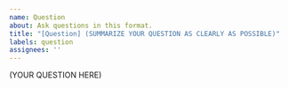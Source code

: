 ```yaml
---
name: Question
about: Ask questions in this format.
title: "[Question] (SUMMARIZE YOUR QUESTION AS CLEARLY AS POSSIBLE)"
labels: question
assignees: ''
---
```

<!---

When you're asking a question, please make sure:

- [ ] You clarify your questions as clear as possible.  If possible, please make it a yes/no question.  If possible, please summarize your question in one sentence at the beginning of an issue.

- If you're asking a question on concepts:
    + [ ] You read the corresponding sections of the slide.
    + [ ] You searched for the concepts using search engines and Wikipedia.

- If you're asking a question on Rust programming:
    + [ ] You searched for error messages or any relevant logs using search engines.
    + [ ] Your problem is reproducible in the provided server.  Please describe how others can reproduce your problem.
    + [ ] You paste code, if any, in text with [syntax hightlight](https://docs.github.com/en/github/writing-on-github/creating-and-highlighting-code-blocks).  No images.
    + [ ] You paste code, if any, that is minimized as much as possible.  Your code should be immediately relevant to your question.

-->

(YOUR QUESTION HERE)
